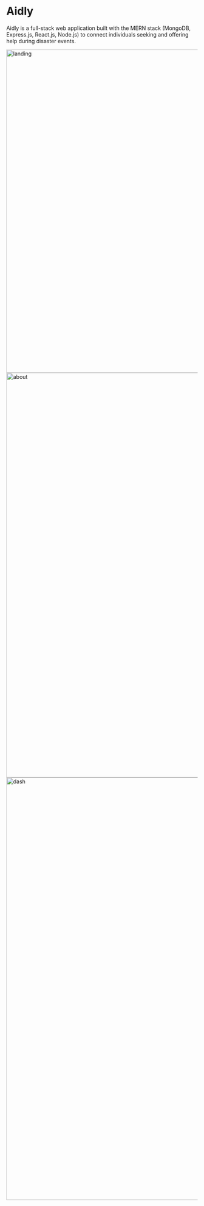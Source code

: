 # Aidly

Aidly is a full-stack web application built with the MERN stack (MongoDB, Express.js, React.js, Node.js) to connect individuals seeking and offering help during disaster events.

<img width="849" alt="landing" src="https://github.com/user-attachments/assets/c353da83-232b-4f9b-9ef7-ddcdc9073a03" />

<img width="1063" alt="about" src="https://github.com/user-attachments/assets/c27a67aa-f34a-4189-8150-512d12edc439" />

<img width="1110" alt="dash" src="https://github.com/user-attachments/assets/0c45a58c-4161-4e29-b4ac-9f3e98f22bac" />

